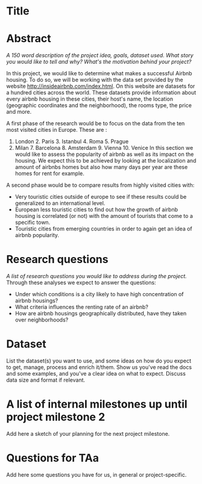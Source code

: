 # Title

# Abstract

*A 150 word description of the project idea, goals, dataset used. What story you would like to tell and why? What's the motivation behind your project?*

In this project, we would like to determine what makes a successful Airbnb housing. 
To do so, we will be working with the data set provided by the website http://insideairbnb.com/index.html. On this website are datasets for a hundred cities across the world. These datasets provide information about every airbnb housing in these cities, their host's name, the location (geographic coordinates and the neighborhood), the rooms type, the price and more. 

A first phase of the research would be to focus on the data from the ten most visited cities in Europe. These are : 
1. London    2. Paris    3. Istanbul    4. Roma    5. Prague
6. Milan    7. Barcelona    8. Amsterdam    9. Vienna    10. Venice
In this section we would like to assess the popularity of airbnb as well as its impact on the housing. We expect this to be achieved by looking at the localization and amount of airbnbs homes but also how many days per year are these homes for rent for example. 

A second phase would be to compare results from highly visited cities with:
* Very touristic cities outside of europe to see if these results could be generalized to an international level.
* European less touristic cities to find out how the growth of airbnb housing is correlated (or not) with the amount of tourists that come to a specific town.
* Touristic cities from emerging countries in order to again get an idea of airbnb popularity.

# Research questions
*A list of research questions you would like to address during the project.*
Through these analyses we expect to answer the questions:
* Under which conditions is a city likely to have high concentration of airbnb housings? 
* What criteria influences the renting rate of an airbnb?
* How are airbnb housings geographically distributed, have they taken over neighborhoods? 


# Dataset
List the dataset(s) you want to use, and some ideas on how do you expect to get, manage, process and enrich it/them. Show us you've read the docs and some examples, and you've a clear idea on what to expect. Discuss data size and format if relevant.

# A list of internal milestones up until project milestone 2
Add here a sketch of your planning for the next project milestone.

# Questions for TAa
Add here some questions you have for us, in general or project-specific.
